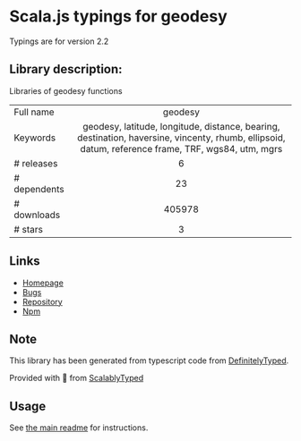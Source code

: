 
# Scala.js typings for geodesy

Typings are for version 2.2

## Library description:
Libraries of geodesy functions

|                    |                 |
| ------------------ | :-------------: |
| Full name          | geodesy |
| Keywords           | geodesy, latitude, longitude, distance, bearing, destination, haversine, vincenty, rhumb, ellipsoid, datum, reference frame, TRF, wgs84, utm, mgrs |
| # releases         | 6 |
| # dependents       | 23 |
| # downloads        | 405978 |
| # stars            | 3 |

## Links
- [Homepage](http://www.movable-type.co.uk/scripts/geodesy-library.html)
- [Bugs](https://github.com/chrisveness/geodesy/issues)
- [Repository](https://github.com/chrisveness/geodesy)
- [Npm](https://www.npmjs.com/package/geodesy)
    


## Note
This library has been generated from typescript code from [DefinitelyTyped](https://definitelytyped.org).

Provided with :purple_heart: from [ScalablyTyped](https://github.com/oyvindberg/ScalablyTyped)

## Usage
See [the main readme](../../readme.md) for instructions.


